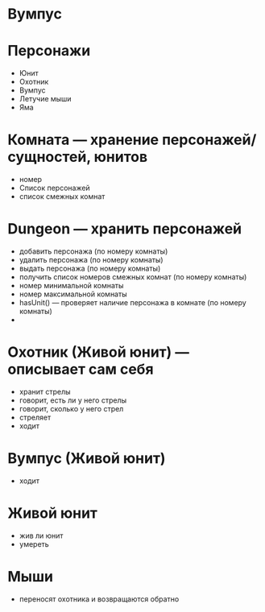 # Вумпус

# Персонажи

- Юнит
- Охотник
- Вумпус
- Летучие мыши
- Яма

# Комната — хранение персонажей/сущностей, юнитов

- номер
- Список персонажей
- список смежных комнат

# Dungeon — хранить персонажей

- добавить персонажа (по номеру комнаты)
- удалить персонажа (по номеру комнаты)
- выдать персонажа (по номеру комнаты)
- получить список номеров смежных комнат (по номеру комнаты)
- номер минимальной комнаты
- номер максимальной комнаты
- hasUnit() — проверяет наличие персонажа в комнате (по номеру комнаты) 
- 

# Охотник (Живой юнит) — описывает сам себя
- хранит стрелы
- говорит, есть ли у него стрелы
- говорит, сколько у него стрел
- стреляет
- ходит

# Вумпус (Живой юнит)
- ходит

# Живой юнит
- жив ли юнит
- умереть

# Мыши
- переносят охотника и возвращаются обратно